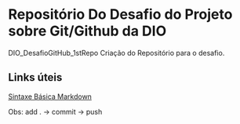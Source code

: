 # Repositório Do Desafio do Projeto sobre Git/Github da DIO
DIO_DesafioGitHub_1stRepo
Criação do Repositório para o desafio.

## Links úteis
[Sintaxe Básica Markdown](https://www.markdownguide.org/basic-syntax/)

Obs: add . -> commit -> push
